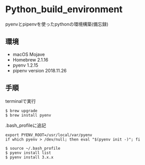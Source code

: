 # Python_build_environment
pyenvとpipenvを使ったpythonの環境構築(備忘録)

## 環境
* macOS Mojave 
* Homebrew 2.1.16
* pyenv 1.2.15
* pipenv version 2018.11.26


## 手順
terminalで実行
```
$ brew upgrade
$ brew install pyenv
```
.bash_profileに追記
```
export PYENV_ROOT=/usr/local/var/pyenv
if which pyenv > /dev/null; then eval "$(pyenv init -)"; fi
```
```
$ source ~/.bash_profile
$ pyenv install list
$ pyenv install 3.x.x
```
